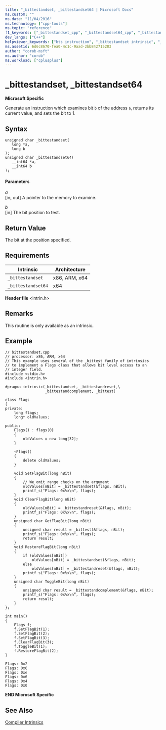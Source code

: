 ```yaml
---
title: "_bittestandset, _bittestandset64 | Microsoft Docs"
ms.custom: ""
ms.date: "11/04/2016"
ms.technology: ["cpp-tools"]
ms.topic: "reference"
f1_keywords: ["_bittestandset_cpp", "_bittestandset64_cpp", "_bittestandset64", "_bittestandset"]
dev_langs: ["C++"]
helpviewer_keywords: ["bts instruction", "_bittestandset intrinsic", "_bittestandset64 intrinsic"]
ms.assetid: 6d6c8670-fea0-4c1c-9aad-2bb842715203
author: "corob-msft"
ms.author: "corob"
ms.workload: ["cplusplus"]
---
```

# _bittestandset, _bittestandset64

**Microsoft Specific**

Generate an instruction which examines bit `b` of the address `a`, returns its current value, and sets the bit to 1.

## Syntax

```
unsigned char _bittestandset(
   long *a,
   long b
);
unsigned char _bittestandset64(
   __int64 *a,
   __int64 b
);
```

#### Parameters

*a*<br/>
[in, out] A pointer to the memory to examine.

*b*<br/>
[in] The bit position to test.

## Return Value

The bit at the position specified.

## Requirements

|Intrinsic|Architecture|
|---------------|------------------|
|`_bittestandset`|x86, ARM, x64|
|`_bittestandset64`|x64|

**Header file** \<intrin.h>

## Remarks

This routine is only available as an intrinsic.

## Example

```
// bittestandset.cpp
// processor: x86, ARM, x64
// This example uses several of the _bittest family of intrinsics
// to implement a Flags class that allows bit level access to an
// integer field.
#include <stdio.h>
#include <intrin.h>

#pragma intrinsic(_bittestandset, _bittestandreset,\
                  _bittestandcomplement, _bittest)

class Flags
{
private:
    long flags;
    long* oldValues;

public:
    Flags() : flags(0)
    {
        oldValues = new long[32];
    }

    ~Flags()
    {
        delete oldValues;
    }

    void SetFlagBit(long nBit)
    {
        // We omit range checks on the argument
        oldValues[nBit] = _bittestandset(&flags, nBit);
        printf_s("Flags: 0x%x\n", flags);
    }
    void ClearFlagBit(long nBit)
    {
        oldValues[nBit] = _bittestandreset(&flags, nBit);
        printf_s("Flags: 0x%x\n", flags);
    }
    unsigned char GetFlagBit(long nBit)
    {
        unsigned char result = _bittest(&flags, nBit);
        printf_s("Flags: 0x%x\n", flags);
        return result;
    }
    void RestoreFlagBit(long nBit)
    {
        if (oldValues[nBit])
            oldValues[nBit] = _bittestandset(&flags, nBit);
        else
            oldValues[nBit] = _bittestandreset(&flags, nBit);
        printf_s("Flags: 0x%x\n", flags);
    }
    unsigned char ToggleBit(long nBit)
    {
        unsigned char result = _bittestandcomplement(&flags, nBit);
        printf_s("Flags: 0x%x\n", flags);
        return result;
    }
};

int main()
{
    Flags f;
    f.SetFlagBit(1);
    f.SetFlagBit(2);
    f.SetFlagBit(3);
    f.ClearFlagBit(3);
    f.ToggleBit(1);
    f.RestoreFlagBit(2);
}
```

```Output
Flags: 0x2
Flags: 0x6
Flags: 0xe
Flags: 0x6
Flags: 0x4
Flags: 0x0
```

**END Microsoft Specific**

## See Also

[Compiler Intrinsics](../intrinsics/compiler-intrinsics.md)